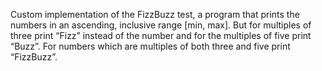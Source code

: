 Custom implementation of the FizzBuzz test, a program that prints the numbers in an ascending, inclusive range [min, max].
But for multiples of three print “Fizz” instead of the number and for the multiples of five print “Buzz”. 
For numbers which are multiples of both three and five print “FizzBuzz”.

